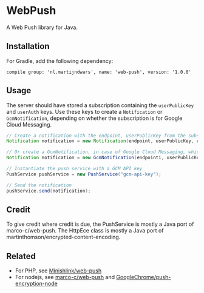 # WebPush

A Web Push library for Java.

## Installation

For Gradle, add the following dependency:

```
compile group: 'nl.martijndwars', name: 'web-push', version: '1.0.0'
```

## Usage

The server should have stored a subscription containing the `userPublicKey` and `userAuth` keys. Use these keys to create a `Notification` or `GcmNotification`, depending on whether the subscription is for Google Cloud Messaging.

```java
// Create a notification with the endpoint, userPublicKey from the subscription and a custom payload
Notification notification = new Notification(endpoint, userPublicKey, userAuth, payload, ttl);

// Or create a GcmNotification, in case of Google Cloud Messaging, which does not support a payload/encryption
Notification notification = new GcmNotification(endpointi, userPublicKey, userAuth, payload);

// Instantiate the push service with a GCM API key
PushService pushService = new PushService("gcm-api-key");

// Send the notification
pushService.send(notification);
```

## Credit

To give credit where credit is due, the PushService is mostly a Java port of marco-c/web-push. The HttpEce class is mostly a Java port of martinthomson/encrypted-content-encoding.

## Related

- For PHP, see [Minishlink/web-push](https://github.com/Minishlink/web-push)
- For nodejs, see [marco-c/web-push](https://github.com/marco-c/web-push) and [GoogleChrome/push-encryption-node](https://github.com/GoogleChrome/push-encryption-node)

